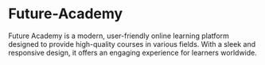 # Future-Academy
Future Academy is a modern, user-friendly online learning platform designed to provide high-quality courses in various fields. With a sleek and responsive design, it offers an engaging experience for learners worldwide.
